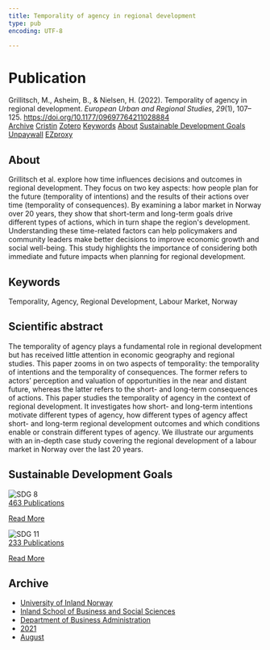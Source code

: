 ```yaml
---
title: Temporality of agency in regional development
type: pub
encoding: UTF-8

---
```

<h1>Publication</h1>
<article id="csl-bib-container-77UXWAY4" class="csl-bib-container">
  <div class="csl-bib-body"> <div class="csl-entry">Grillitsch, M., Asheim, B., &#38; Nielsen, H. (2022). Temporality of agency in regional development. <i>European Urban and Regional Studies</i>, <i>29</i>(1), 107–125. <a href="https://doi.org/10.1177/09697764211028884">https://doi.org/10.1177/09697764211028884</a></div> </div>
  <div class="csl-bib-buttons">
    <a href="#taxonomy-article-77UXWAY4" alt="archive" class="csl-bib-button">Archive</a>
    <a href="https://app.cristin.no/results/show.jsf?id=1927420" alt="Cristin" class="csl-bib-button">Cristin</a>
    <a href="http://zotero.org/groups/5881554/items/77UXWAY4" alt="Zotero" class="csl-bib-button">Zotero</a>
    <a href="#keywords-article-77UXWAY4" alt="keywords" class="csl-bib-button">Keywords</a>
    <a href="#about-article-77UXWAY4" alt="about_pub" class="csl-bib-button">About</a>
    <a href="#sdg-article-77UXWAY4" alt="sdg" class="csl-bib-button">Sustainable Development Goals</a>
    <a href="https://journals.sagepub.com/doi/pdf/10.1177/09697764211028884" alt="Unpaywall" class="csl-bib-button">Unpaywall</a>
    <a href="https://journals.sagepub.com/doi/pdf/10.1177/09697764211028884" alt="EZproxy" class="csl-bib-button">EZproxy</a>
  </div>
  <div id="csl-bib-meta-container-77UXWAY4"></div>
</article>
<div id="csl-bib-meta-77UXWAY4" class="csl-bib-meta">
  <article id="about-article-77UXWAY4" class="about_pub-article">
    <h1>About</h1>
    Grillitsch et al. explore how time influences decisions and outcomes in regional development. They focus on two key aspects: how people plan for the future (temporality of intentions) and the results of their actions over time (temporality of consequences). By examining a labor market in Norway over 20 years, they show that short-term and long-term goals drive different types of actions, which in turn shape the region's development. Understanding these time-related factors can help policymakers and community leaders make better decisions to improve economic growth and social well-being. This study highlights the importance of considering both immediate and future impacts when planning for regional development.
  </article>
  <article id="keywords-article-77UXWAY4" class="keywords-article">
    <h1>Keywords</h1>
    Temporality, Agency, Regional Development, Labour Market, Norway
  </article>
  <article id="abstract-article-77UXWAY4" class="abstract-article">
    <h1>Scientific abstract</h1>
    The temporality of agency plays a fundamental role in regional development but has received little attention in economic geography and regional studies. This paper zooms in on two aspects of temporality: the temporality of intentions and the temporality of consequences. The former refers to actors’ perception and valuation of opportunities in the near and distant future, whereas the latter refers to the short- and long-term consequences of actions. This paper studies the temporality of agency in the context of regional development. It investigates how short- and long-term intentions motivate different types of agency, how different types of agency affect short- and long-term regional development outcomes and which conditions enable or constrain different types of agency. We illustrate our arguments with an in-depth case study covering the regional development of a labour market in Norway over the last 20 years.
  </article>
  <article id="sdg-article-77UXWAY4" class="sdg-article">
    <h1>Sustainable Development Goals</h1>
    <div class="sdg-container"><div id="sdg8" class="sdg">
        <img src="{{< params subfolder >}}images/sdg/sdg08_en.png" class="image" alt="SDG 8">
        <div class="sdg-overlay">
          <a href="{{< params subfolder >}}en/archive/?sdg=8#archive" class="sdg-publication-count"><span>463</span> Publications</a>
          <p><a href="https://sdgs.un.org/goals/goal8" class="sdg-read-more">Read More</a></p>
        </div>
      </div> <div id="sdg11" class="sdg">
        <img src="{{< params subfolder >}}images/sdg/sdg11_en.png" class="image" alt="SDG 11">
        <div class="sdg-overlay">
          <a href="{{< params subfolder >}}en/archive/?sdg=11#archive" class="sdg-publication-count"><span>233</span> Publications</a>
          <p><a href="https://sdgs.un.org/goals/goal11" class="sdg-read-more">Read More</a></p>
        </div>
      </div></div>
  </article>
  <article id="taxonomy-article-77UXWAY4" class="taxonomy-article">
    <h1>Archive</h1>
    <ul>
      <li><a href="{{< params subfolder >}}en/archive/?key=3DCRN523">University of Inland Norway</a></li>
      <li><a href="{{< params subfolder >}}en/archive/?key=DU8Q9LN9">Inland School of Business and Social Sciences</a></li>
      <li><a href="{{< params subfolder >}}en/archive/?key=3IQA89I8">Department of Business Administration</a></li>
      <li><a href="{{< params subfolder >}}en/archive/?key=39DV3H9E">2021</a></li>
      <li><a href="{{< params subfolder >}}en/archive/?key=NQGQ73UJ">August</a></li>
    </ul>
  </article>
</div>
